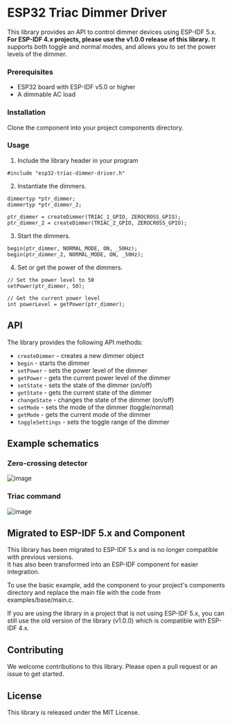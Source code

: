 # ESP32 Triac Dimmer Driver

This library provides an API to control dimmer devices using ESP-IDF 5.x.  
**For ESP-IDF 4.x projects, please use the v1.0.0 release of this library.**
It supports both toggle and normal modes, and allows you to set the power levels of the dimmer.

### Prerequisites
- ESP32 board with ESP-IDF v5.0 or higher
- A dimmable AC load

### Installation
Clone the component into your project components directory. 

### Usage
1. Include the library header in your program 
```
#include "esp32-triac-dimmer-driver.h" 
```
2. Instantiate the dimmers. 
```
dimmertyp *ptr_dimmer; 
dimmertyp *ptr_dimmer_2; 

ptr_dimmer = createDimmer(TRIAC_1_GPIO, ZEROCROSS_GPIO);
ptr_dimmer_2 = createDimmer(TRIAC_2_GPIO, ZEROCROSS_GPIO);
``` 
3. Start the dimmers. 
```
begin(ptr_dimmer, NORMAL_MODE, ON, _50Hz);
begin(ptr_dimmer_2, NORMAL_MODE, ON, _50Hz);
```
4. Set or get the power of the dimmers. 
```
// Set the power level to 50 
setPower(ptr_dimmer, 50); 

// Get the current power level 
int powerLevel = getPower(ptr_dimmer); 
``` 

## API

The library provides the following API methods:

* `createDimmer` - creates a new dimmer object
* `begin` - starts the dimmer
* `setPower` - sets the power level of the dimmer
* `getPower` - gets the current power level of the dimmer
* `setState` - sets the state of the dimmer (on/off)
* `getState` - gets the current state of the dimmer
* `changeState` - changes the state of the dimmer (on/off)
* `setMode` - sets the mode of the dimmer (toggle/normal)
* `getMode` - gets the current mode of the dimmer
* `toggleSettings` - sets the toggle range of the dimmer

## Example schematics

### Zero-crossing detector

![image](https://user-images.githubusercontent.com/49943249/194775323-f39d7d93-49cd-4882-aff1-6535ebe1c8b8.png)

### Triac command 

![image](https://user-images.githubusercontent.com/49943249/194775053-0badd3f8-0c23-4a86-8843-abe2f994f5b3.png)

## Migrated to ESP-IDF 5.x and Component
This library has been migrated to ESP-IDF 5.x and is no longer compatible with previous versions.  
It has also been transformed into an ESP-IDF component for easier integration.

To use the basic example, add the component to your project's components directory and replace the main file with the code from examples/base/main.c.

If you are using the library in a project that is not using ESP-IDF 5.x, you can still use the old version of the library (v1.0.0) which is compatible with ESP-IDF 4.x.

## Contributing 

We welcome contributions to this library. Please open a pull request or an issue to get started. 

## License 

This library is released under the MIT License.
